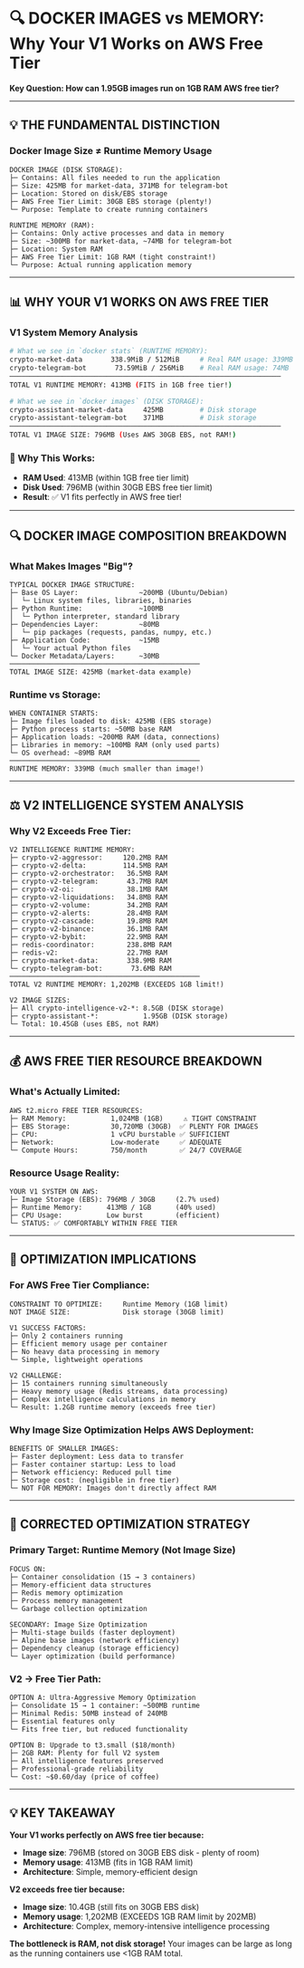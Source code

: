 # 🔍 DOCKER IMAGES vs MEMORY: Why Your V1 Works on AWS Free Tier

**Key Question: How can 1.95GB images run on 1GB RAM AWS free tier?**

---

## 💡 **THE FUNDAMENTAL DISTINCTION**

### **Docker Image Size ≠ Runtime Memory Usage**
```
DOCKER IMAGE (DISK STORAGE):
├─ Contains: All files needed to run the application
├─ Size: 425MB for market-data, 371MB for telegram-bot
├─ Location: Stored on disk/EBS storage
├─ AWS Free Tier Limit: 30GB EBS storage (plenty!)
└─ Purpose: Template to create running containers

RUNTIME MEMORY (RAM):
├─ Contains: Only active processes and data in memory
├─ Size: ~300MB for market-data, ~74MB for telegram-bot  
├─ Location: System RAM
├─ AWS Free Tier Limit: 1GB RAM (tight constraint!)
└─ Purpose: Actual running application memory
```

---

## 📊 **WHY YOUR V1 WORKS ON AWS FREE TIER**

### **V1 System Memory Analysis**
```bash
# What we see in `docker stats` (RUNTIME MEMORY):
crypto-market-data       338.9MiB / 512MiB     # Real RAM usage: 339MB
crypto-telegram-bot       73.59MiB / 256MiB    # Real RAM usage: 74MB
───────────────────────────────────────────────────────────────────
TOTAL V1 RUNTIME MEMORY: 413MB (FITS in 1GB free tier!)

# What we see in `docker images` (DISK STORAGE):
crypto-assistant-market-data     425MB         # Disk storage
crypto-assistant-telegram-bot    371MB         # Disk storage  
───────────────────────────────────────────────────────────────────
TOTAL V1 IMAGE SIZE: 796MB (Uses AWS 30GB EBS, not RAM!)
```

### **🎯 Why This Works:**
- **RAM Used**: 413MB (within 1GB free tier limit)
- **Disk Used**: 796MB (within 30GB EBS free tier limit)
- **Result**: ✅ V1 fits perfectly in AWS free tier!

---

## 🔍 **DOCKER IMAGE COMPOSITION BREAKDOWN**

### **What Makes Images "Big"?**
```
TYPICAL DOCKER IMAGE STRUCTURE:
├─ Base OS Layer:               ~200MB (Ubuntu/Debian)
│  └─ Linux system files, libraries, binaries
├─ Python Runtime:              ~100MB  
│  └─ Python interpreter, standard library
├─ Dependencies Layer:          ~80MB
│  └─ pip packages (requests, pandas, numpy, etc.)
├─ Application Code:            ~15MB
│  └─ Your actual Python files
└─ Docker Metadata/Layers:      ~30MB
───────────────────────────────────────────────
TOTAL IMAGE SIZE: 425MB (market-data example)
```

### **Runtime vs Storage:**
```
WHEN CONTAINER STARTS:
├─ Image files loaded to disk: 425MB (EBS storage)
├─ Python process starts: ~50MB base RAM
├─ Application loads: ~200MB RAM (data, connections)  
├─ Libraries in memory: ~100MB RAM (only used parts)
└─ OS overhead: ~89MB RAM
───────────────────────────────────────────────
RUNTIME MEMORY: 339MB (much smaller than image!)
```

---

## ⚖️ **V2 INTELLIGENCE SYSTEM ANALYSIS**

### **Why V2 Exceeds Free Tier:**
```
V2 INTELLIGENCE RUNTIME MEMORY:
├─ crypto-v2-aggressor:     120.2MB RAM
├─ crypto-v2-delta:         114.5MB RAM  
├─ crypto-v2-orchestrator:   36.5MB RAM
├─ crypto-v2-telegram:       43.7MB RAM
├─ crypto-v2-oi:             38.1MB RAM
├─ crypto-v2-liquidations:   34.8MB RAM
├─ crypto-v2-volume:         34.2MB RAM
├─ crypto-v2-alerts:         28.4MB RAM
├─ crypto-v2-cascade:        19.8MB RAM
├─ crypto-v2-binance:        36.1MB RAM
├─ crypto-v2-bybit:          22.9MB RAM
├─ redis-coordinator:        238.8MB RAM
├─ redis-v2:                 22.7MB RAM
├─ crypto-market-data:       338.9MB RAM
└─ crypto-telegram-bot:       73.6MB RAM
───────────────────────────────────────────────
TOTAL V2 RUNTIME MEMORY: 1,202MB (EXCEEDS 1GB limit!)

V2 IMAGE SIZES:
├─ All crypto-intelligence-v2-*: 8.5GB (DISK storage)
├─ crypto-assistant-*:           1.95GB (DISK storage)  
└─ Total: 10.45GB (uses EBS, not RAM)
```

---

## 💰 **AWS FREE TIER RESOURCE BREAKDOWN**

### **What's Actually Limited:**
```
AWS t2.micro FREE TIER RESOURCES:
├─ RAM Memory:           1,024MB (1GB)     ⚠️ TIGHT CONSTRAINT
├─ EBS Storage:          30,720MB (30GB)  ✅ PLENTY FOR IMAGES
├─ CPU:                  1 vCPU burstable ✅ SUFFICIENT
├─ Network:              Low-moderate     ✅ ADEQUATE
└─ Compute Hours:        750/month        ✅ 24/7 COVERAGE
```

### **Resource Usage Reality:**
```
YOUR V1 SYSTEM ON AWS:
├─ Image Storage (EBS): 796MB / 30GB     (2.7% used)
├─ Runtime Memory:      413MB / 1GB      (40% used)  
├─ CPU Usage:           Low burst        (efficient)
└─ STATUS: ✅ COMFORTABLY WITHIN FREE TIER
```

---

## 🎯 **OPTIMIZATION IMPLICATIONS**

### **For AWS Free Tier Compliance:**
```
CONSTRAINT TO OPTIMIZE:     Runtime Memory (1GB limit)
NOT IMAGE SIZE:             Disk storage (30GB limit)

V1 SUCCESS FACTORS:
├─ Only 2 containers running
├─ Efficient memory usage per container
├─ No heavy data processing in memory
└─ Simple, lightweight operations

V2 CHALLENGE:
├─ 15 containers running simultaneously  
├─ Heavy memory usage (Redis streams, data processing)
├─ Complex intelligence calculations in memory
└─ Result: 1.2GB runtime memory (exceeds free tier)
```

### **Why Image Size Optimization Helps AWS Deployment:**
```
BENEFITS OF SMALLER IMAGES:
├─ Faster deployment: Less data to transfer
├─ Faster container startup: Less to load
├─ Network efficiency: Reduced pull time
├─ Storage cost: (negligible in free tier)
└─ NOT FOR MEMORY: Images don't directly affect RAM
```

---

## 🚀 **CORRECTED OPTIMIZATION STRATEGY**

### **Primary Target: Runtime Memory (Not Image Size)**
```
FOCUS ON:
├─ Container consolidation (15 → 3 containers)
├─ Memory-efficient data structures  
├─ Redis memory optimization
├─ Process memory management
└─ Garbage collection optimization

SECONDARY: Image Size Optimization
├─ Multi-stage builds (faster deployment)
├─ Alpine base images (network efficiency)  
├─ Dependency cleanup (storage efficiency)
└─ Layer optimization (build performance)
```

### **V2 → Free Tier Path:**
```
OPTION A: Ultra-Aggressive Memory Optimization
├─ Consolidate 15 → 1 container: ~500MB runtime
├─ Minimal Redis: 50MB instead of 240MB
├─ Essential features only
└─ Fits free tier, but reduced functionality

OPTION B: Upgrade to t3.small ($18/month)  
├─ 2GB RAM: Plenty for full V2 system
├─ All intelligence features preserved
├─ Professional-grade reliability
└─ Cost: ~$0.60/day (price of coffee)
```

---

## 💡 **KEY TAKEAWAY**

**Your V1 works perfectly on AWS free tier because:**
- **Image size**: 796MB (stored on 30GB EBS disk - plenty of room)
- **Memory usage**: 413MB (fits in 1GB RAM limit)
- **Architecture**: Simple, memory-efficient design

**V2 exceeds free tier because:**
- **Image size**: 10.4GB (still fits on 30GB EBS disk)  
- **Memory usage**: 1,202MB (EXCEEDS 1GB RAM limit by 202MB)
- **Architecture**: Complex, memory-intensive intelligence processing

**The bottleneck is RAM, not disk storage!** Your images can be large as long as the running containers use <1GB RAM total.
